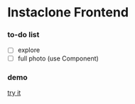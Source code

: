 # Instaclone Frontend

### to-do list

-   [ ] explore
-   [ ] full photo (use <Post> Component)

### demo

[try it](https://menotegram.netlify.com/)
